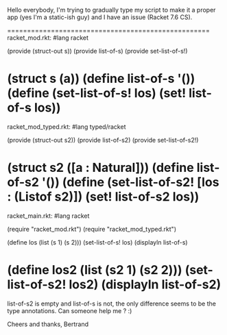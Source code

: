 

Hello everybody, 
I'm trying to gradually type my script to make it a proper app (yes 
I'm a static-ish guy) and I have an issue (Racket 7.6 CS). 

=================================================== 
racket_mod.rkt: 
#lang racket 

(provide (struct-out s)) 
(provide list-of-s) 
(provide set-list-of-s!) 

(struct s (a)) 
(define list-of-s '()) 
(define (set-list-of-s! los) 
(set! list-of-s los)) 
=================================================== 

racket_mod_typed.rkt: 
#lang typed/racket 

(provide (struct-out s2)) 
(provide list-of-s2) 
(provide set-list-of-s2!) 

(struct s2 ([a : Natural])) 
(define list-of-s2 '()) 
(define (set-list-of-s2! [los : (Listof s2)]) 
(set! list-of-s2 los)) 
=================================================== 
racket_main.rkt: 
#lang racket 

(require "racket_mod.rkt") 
(require "racket_mod_typed.rkt") 

(define los (list (s 1) (s 2))) 
(set-list-of-s! los) 
(displayln list-of-s) 

(define los2 (list (s2 1) (s2 2))) 
(set-list-of-s2! los2) 
(displayln list-of-s2) 
=================================================== 

list-of-s2 is empty and list-of-s is not, the only difference seems to 
be the type annotations. 
Can someone help me ? :) 

Cheers and thanks, 
Bertrand 
